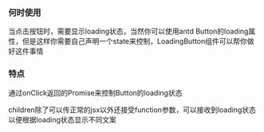### 何时使用

当点击按钮时，需要显示loading状态，当然你可以使用antd Button的loading属性，但是这样你需要自己声明一个state来控制，LoadingButton组件可以帮你做好这件事情

### 特点

通过onClick返回的Promise来控制Button的loading状态

children除了可以传正常的jsx以外还接受function参数，可以接收到loading状态以便根据loading状态显示不同文案